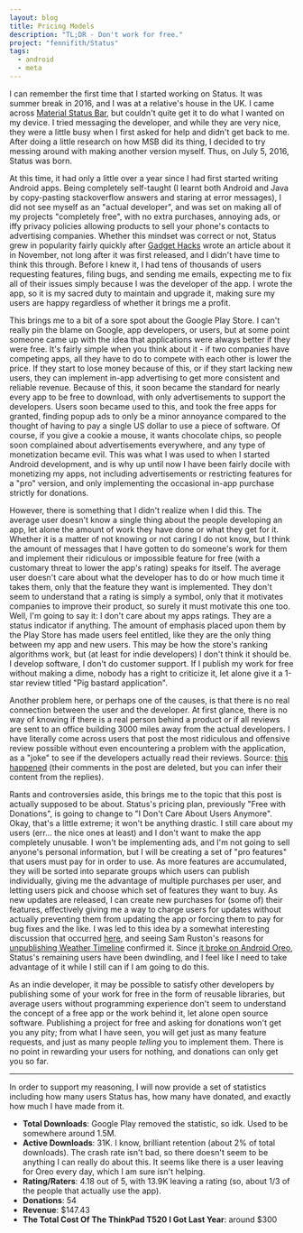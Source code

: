 ```yaml
---
layout: blog
title: Pricing Models
description: "TL;DR - Don't work for free."
project: "fennifith/Status"
tags:
  - android
  - meta
---
```


I can remember the first time that I started working on Status. It was summer break in 2016, and I was at a relative's house in the UK. I came across [Material Status Bar](https://play.google.com/store/apps/details?id=com.treydev.msb), but couldn't quite get it to do what I wanted on my device. I tried messaging the developer, and while they are very nice, they were a little busy when I first asked for help and didn't get back to me. After doing a little research on how MSB did its thing, I decided to try messing around with making another version myself. Thus, on July 5, 2016, Status was born.

At this time, it had only a little over a year since I had first started writing Android apps. Being completely self-taught (I learnt both Android and Java by copy-pasting stackoverflow answers and staring at error messages), I did not see myself as an "actual developer", and was set on making all of my projects "completely free", with no extra purchases, annoying ads, or iffy privacy policies allowing products to sell your phone's contacts to advertising companies. Whether this mindset was correct or not, Status grew in popularity fairly quickly after [Gadget Hacks](https://android.gadgethacks.com/how-to/give-your-status-bar-stock-androids-material-design-icons-matching-colors-0172899/) wrote an article about it in November, not long after it was first released, and I didn't have time to think this through. Before I knew it, I had tens of thousands of users requesting features, filing bugs, and sending me emails, expecting me to fix all of their issues simply because I was the developer of the app. I wrote the app, so it is my sacred duty to maintain and upgrade it, making sure my users are happy regardless of whether it brings me a profit.

This brings me to a bit of a sore spot about the Google Play Store. I can't really pin the blame on Google, app developers, or users, but at some point someone came up with the idea that applications were always better if they were free. It's fairly simple when you think about it - if two companies have competing apps, all they have to do to compete with each other is lower the price. If they start to lose money because of this, or if they start lacking new users, they can implement in-app advertising to get more consistent and reliable revenue. Because of this, it soon became the standard for nearly every app to be free to download, with only advertisements to support the developers. Users soon became used to this, and took the free apps for granted, finding popup ads to only be a minor annoyance compared to the thought of having to pay a single US dollar to use a piece of software. Of course, if you give a cookie a mouse, it wants chocolate chips, so people soon complained about advertisements everywhere, and any type of monetization became evil. This was what I was used to when I started Android development, and is why up until now I have been fairly docile with monetizing my apps, not including advertisements or restricting features for a "pro" version, and only implementing the occasional in-app purchase strictly for donations.

However, there is something that I didn't realize when I did this. The average user doesn't know a single thing about the people developing an app, let alone the amount of work they have done or what they get for it. Whether it is a matter of not knowing or not caring I do not know, but I think the amount of messages that I have gotten to do someone's work for them and implement their ridiculous or impossible feature for free (with a customary threat to lower the app's rating) speaks for itself. The average user doesn't care about what the developer has to do or how much time it takes them, only that the feature they want is implemented. They don't seem to understand that a rating is simply a symbol, only that it motivates companies to improve their product, so surely it must motivate this one too. Well, I'm going to say it: I don't care about my apps ratings. They are a status indicator if anything. The amount of emphasis placed upon them by the Play Store has made users feel entitled, like they are the only thing between my app and new users. This may be how the store's ranking algorithms work, but (at least for indie developers) I don't think it should be. I develop software, I don't do customer support. If I publish my work for free without making a dime, nobody has a right to criticize it, let alone give it a 1-star review titled "Pig bastard application".

Another problem here, or perhaps one of the causes, is that there is no real connection between the user and the developer. At first glance, there is no way of knowing if there is a real person behind a product or if all reviews are sent to an office building 3000 miles away from the actual developers. I have literally come across users that post the most ridiculous and offensive review possible without even encountering a problem with the application, as a "joke" to see if the developers actually read their reviews. Source: [this happened](https://plus.google.com/+JamesFennJAFFA2157/posts/QRSPzmVSMQD) (their comments in the post are deleted, but you can infer their content from the replies).

Rants and controversies aside, this brings me to the topic that this post is actually supposed to be about. Status's pricing plan, previously "Free with Donations", is going to change to "I Don't Care About Users Anymore". Okay, that's a little extreme; it won't be anything drastic. I still care about my users (err... the nice ones at least) and I don't want to make the app completely unusable. I won't be implementing ads, and I'm not going to sell anyone's personal information, but I will be creating a set of "pro features" that users must pay for in order to use. As more features are accumulated, they will be sorted into separate groups which users can publish individually, giving me the advantage of multiple purchases per user, and letting users pick and choose which set of features they want to buy. As new updates are released, I can create new purchases for (some of) their features, effectively giving me a way to charge users for updates without actually preventing them from updating the app or forcing them to pay for bug fixes and the like. I was led to this idea by a somewhat interesting discussion that occurred [here](https://www.reddit.com/r/Android/comments/9gl5gu/weather_timeline_unpublished_from_play_store/e6508hp/), and seeing Sam Ruston's reasons for [unpublishing Weather Timeline](https://weathertimeline.com/statement.html) confirmed it. Since [it broke on Android Oreo](https://www.androidpolice.com/2017/04/10/android-o-feature-spotlight-apps-can-no-longer-draw-top-system-ui/), Status's remaining users have been dwindling, and I feel like I need to take advantage of it while I still can if I am going to do this.

As an indie developer, it may be possible to satisfy other developers by publishing some of your work for free in the form of reusable libraries, but average users without programming experience don't seem to understand the concept of a free app or the work behind it, let alone open source software. Publishing a project for free and asking for donations won't get you any pity; from what I have seen, you will get just as many feature requests, and just as many people *telling* you to implement them. There is no point in rewarding your users for nothing, and donations can only get you so far.

---

In order to support my reasoning, I will now provide a set of statistics including how many users Status has, how many have donated, and exactly how much I have made from it.

- **Total Downloads**: Google Play removed the statistic, so idk. Used to be somewhere around 1.5M.
- **Active Downloads**: 31K. I know, brilliant retention (about 2% of total downloads). The crash rate isn't bad, so there doesn't seem to be anything I can really do about this. It seems like there is a user leaving for Oreo every day, which I am sure isn't helping.
- **Rating/Raters**: 4.18 out of 5, with 13.9K leaving a rating (so, about 1/3 of the people that actually use the app).
- **Donations**: 54
- **Revenue**: $147.43
- **The Total Cost Of The ThinkPad T520 I Got Last Year**: around $300
